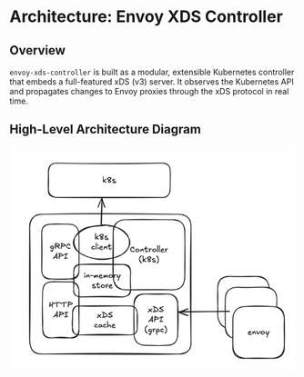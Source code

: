 # Architecture: Envoy XDS Controller

## Overview

`envoy-xds-controller` is built as a modular, extensible Kubernetes controller that embeds a full-featured xDS (v3) server. It observes the Kubernetes API and propagates changes to Envoy proxies through the xDS protocol in real time.

## High-Level Architecture Diagram

![architecture.png](images/architecture.png)